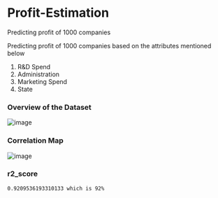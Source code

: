 # Profit-Estimation
Predicting profit of 1000 companies

Predicting profit of 1000 companies based on the attributes mentioned below

1. R&D Spend
2. Administration
3. Marketing Spend
4. State

### Overview of the Dataset

![image](https://user-images.githubusercontent.com/36665975/49353991-b686d200-f6e6-11e8-90e0-48ce62536e61.png)

### Correlation Map

![image](https://user-images.githubusercontent.com/36665975/49354057-f2219c00-f6e6-11e8-9c12-11a66dda72b8.png)


### r2_score

    0.9209536193310133 which is 92%

